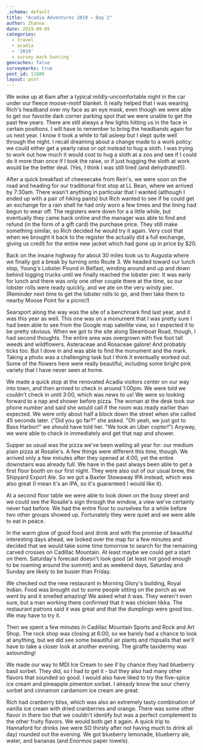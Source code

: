 ```yaml
---
_schema: default
title: "Acadia Adventures 2019 – Day 2"
author: Zhanna
date: 2019-09-05
categories: 
  - travel
  - acadia
  - '2019'
  - survey mark hunting
geocaches: false
surveymarks: true
post_id: 11900
layout: post  
---
```


We woke up at 6am after a typical mildly-uncomfortable night in the car under our fleece moose-motif blanket. It really helped that I was wearing Rich's headband over my face as an eye mask, even though we were able to get our favorite dark corner parking spot that we were unable to get the past few years. There are still always a few lights hitting us in the face in certain positions. I will have to remember to bring the headbands again for us next year. I know it took a while to fall asleep but I slept quite well through the night. I recall dreaming about a change made to a work policy: we could either get a yearly raise or opt instead to hug a sloth. I was trying to work out how much it would cost to hug a sloth at a zoo and see if I could do it more than once if I took the raise, or if just hugging the sloth at work would be the better deal. (Yes, I think I was still tired (and dehydrated!)).

After a quick breakfast of cheesecake from Rein's, we were soon on the road and heading for our traditional first stop at LL Bean, where we arrived by 7:30am. There wasn't anything in particular that I wanted (although I ended up with a pair of hiking pants) but Rich wanted to see if he could get an exchange for a rain shell he had only worn a few times and the lining had begun to wear off. The registers were down for a a little while, but eventually they came back online and the manager was able to find and refund (in the form of a gift card) the purchase price. They still make something similar, so Rich decided he would try it again. Very cool that when we brought it back to the register the actually did a full exchange, giving us credit for the entire new jacket which had gone up in price by $20.

Back on the insane highway for about 30 miles took us to Augusta where we finally got a break by turning onto Route 3. We headed toward our lunch stop, Young's Lobster Pound in Belfast, winding around and up and down behind logging trucks until we finally reached the lobster pier. It was early for lunch and there was only one other couple there at the time, so our lobster rolls were ready quickly, and we ate on the very windy pier. (Reminder next time to get the lobster rolls to go, and then take them to nearby Moose Point for a picnic!) 

Searsport along the way was the site of a benchmark find last year, and it was this year as well. This one was on a monument that I was pretty sure I had been able to see from the Google map satellite view, so I expected it to be pretty obvious. When we got to the site along Steamboat Road, though, I had second thoughts. The entire area was overgrown with five foot tall weeds and wildflowers. Asteraceae and Rosaceae galore! And probably ticks too. But I dove in and was able to find the monument and the mark. Taking a photo was a challenging task but I think it eventually worked out. Some of the flowers here were really beautiful, including some bright pink variety that I have never seen at home.

We made a quick stop at the renovated Acadia visitors center on our way into town, and then arrived to check in around 1:00pm. We were told we couldn't check in until 3:00, which was news to us! We were so looking forward to a nap and shower before pizza. The woman at the desk took our phone number and said she would call if the room was ready earlier than expected. We were only about half a block down the street when she called 45 seconds later. ("Did you go far?" she asked. "Oh yeah, we just got to Bass Harbor!" we should have told her. "We took an Uber copter!") Anyway, we were able to check in immediately and get that nap and shower.

Supper as usual was the pizza we've been waiting all year for: our medium plain pizza at Rosalie's. A few things were different this time, though. We arrived only a few minutes after they opened at 4:00, yet the entire downstairs was already full. We have in the past always been able to get a first floor booth on our first night. They were also out of our usual brew, the Shipyard Export Ale. So we got a Baxter Stowaway IPA instead, which was also great (I mean it's an IPA, so it's guaranteed I would like it). 

At a second floor table we were able to look down on the busy street and we could see the Rosalie's sign through the window, a view we've certainly never had before. We had the entire floor to ourselves for a while before two other groups showed up. Fortunately they were quiet and we were able to eat in peace.

In the warm glow of good food and drink and with the promise of beautiful interesting days ahead, we looked over the map for a few minutes and decided that we would take some time tomorrow to search for the remaining carved crosses on Cadillac Mountain. At least maybe we could get a start on them. Saturday's forecast doesn't look good (at least not good enough to be roaming around the summit) and as weekend days, Saturday and Sunday are likely to be busier than Friday.

We checked out the new restaurant in Morning Glory's building, Royal Indian. Food was brought out to some people sitting on the porch as we went by and it smelled amazing! We asked what it was. They weren't even sure, but a man working there confirmed that it was chicken tikka. The restaurant patrons said it was great and that the dumplings were good too. We may have to try it. 

Then we spent a few minutes in Cadillac Mountain Sports and Rock and Art Shop. The rock shop was closing at 6:00, so we barely had a chance to look at anything, but we did see some beautiful air plants and rhipsalis that we'll have to take a closer look at another evening. The giraffe taxidermy was astounding!

We made our way to MDI Ice Cream to see if by chance they had blueberry basil sorbet. They did, so I had to get it - but they also had many other flavors that sounded so good. I would also have liked to try the five-spice ice cream and pineapple pimenton sorbet. I already know the sour cherry sorbet and cinnamon cardamom ice cream are great. 

Rich had cranberry bliss, which was also an extremely tasty combination of vanilla ice cream with dried cranberries and orange. There was some other flavor in there too that we couldn't identify but was a perfect complement to the other fruity flavors. We would both get it again. A quick trip to Hannaford for drinks (we were SO thirsty after not having much to drink all day) rounded out the evening. We got blueberry lemonade, blueberry ale, water, and bananas (and _Enormos_ paper towels).

